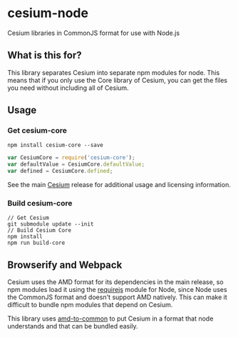 # cesium-node
Cesium libraries in CommonJS format for use with Node.js

## What is this for?
This library separates Cesium into separate npm modules for node. This
means that if you only use the Core library of Cesium, you can get the files
you need without including all of Cesium.

## Usage
### Get cesium-core
```
npm install cesium-core --save
```

```javascript
var CesiumCore = require('cesium-core');
var defaultValue = CesiumCore.defaultValue;
var defined = CesiumCore.defined;
```

See the main
[Cesium](https://github.com/AnalyticalGraphicsInc/cesium)
release for additional usage and licensing information.

### Build cesium-core
```
// Get Cesium
git submodule update --init
// Build Cesium Core
npm install
npm run build-core
```

## Browserify and Webpack

Cesium uses the AMD format for its dependencies in the main release, so
npm modules load it using the
[requirejs](https://www.npmjs.com/package/requirejs)
module for Node, since Node uses the CommonJS format and doesn't support AMD natively.
This can make it difficult to bundle npm modules that depend on Cesium.

This library uses
[amd-to-common](https://github.com/Willyham/amd-to-common)
to put Cesium in a format that node understands and that can be bundled easily.
